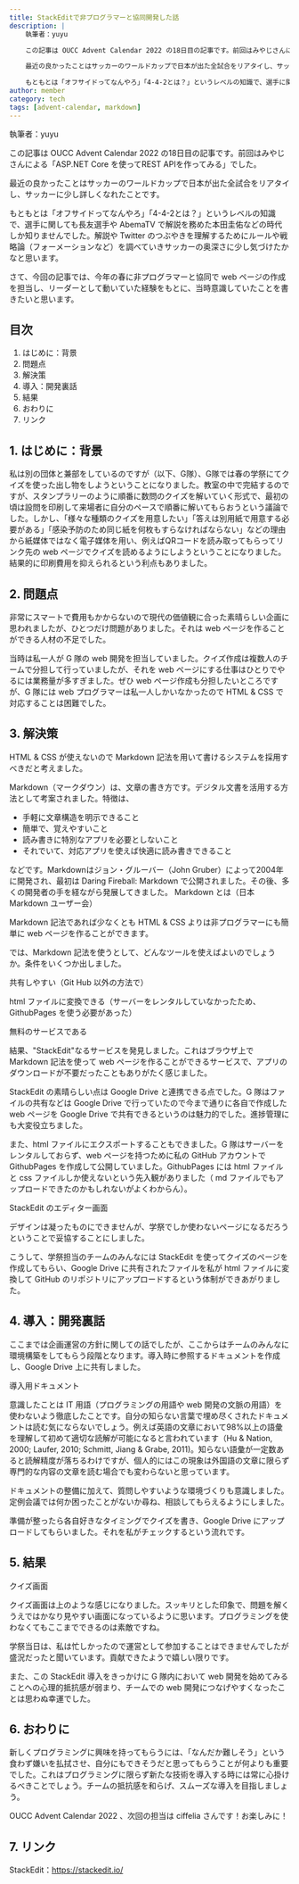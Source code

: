 ```yaml
---
title: StackEditで非プログラマーと協同開発した話
description: |
    執筆者：yuyu

    この記事は OUCC Advent Calendar 2022 の18日目の記事です。前回はみやじさんによる「ASP.NET Core を使ってREST APIを作ってみる」でした。

    最近の良かったことはサッカーのワールドカップで日本が出た全試合をリアタイし、サッカーに少し詳しくなれたことです。

    もともとは「オフサイドってなんやろ」「4-4-2とは？」というレベルの知識で、選手に関しても長友選手や AbemaTV で解説を務めた本田圭佑などの時代しか知りませんでした。解説や Twitter のつぶやきを理解するためにルールや戦略論（フォーメーションなど）を調べていきサッカーの奥深さに少し気づけたかなと思います。
author: member
category: tech
tags: [advent-calendar, markdown]
---
```

執筆者：yuyu

この記事は OUCC Advent Calendar 2022 の18日目の記事です。前回はみやじさんによる「ASP.NET Core を使ってREST APIを作ってみる」でした。

最近の良かったことはサッカーのワールドカップで日本が出た全試合をリアタイし、サッカーに少し詳しくなれたことです。

もともとは「オフサイドってなんやろ」「4-4-2とは？」というレベルの知識で、選手に関しても長友選手や AbemaTV で解説を務めた本田圭佑などの時代しか知りませんでした。解説や Twitter のつぶやきを理解するためにルールや戦略論（フォーメーションなど）を調べていきサッカーの奥深さに少し気づけたかなと思います。

さて、今回の記事では、今年の春に非プログラマーと協同で web ページの作成を担当し、リーダーとして動いていた経験をもとに、当時意識していたことを書きたいと思います。

## 目次

1. はじめに：背景
2. 問題点
3. 解決策
4. 導入：開発裏話
5. 結果
6. おわりに
7. リンク

## 1. はじめに：背景

私は別の団体と兼部をしているのですが（以下、G隊）、G隊では春の学祭にてクイズを使った出し物をしようということになりました。教室の中で完結するのですが、スタンプラリーのように順番に数問のクイズを解いていく形式で、最初の頃は設問を印刷して来場者に自分のペースで順番に解いてもらおうという議論でした。しかし、「様々な種類のクイズを用意したい」「答えは別用紙で用意する必要がある」「感染予防のため同じ紙を何枚もすらなければならない」などの理由から紙媒体ではなく電子媒体を用い、例えばQRコードを読み取ってもらってリンク先の web ページでクイズを読めるようにしようということになりました。結果的に印刷費用を抑えられるという利点もありました。

## 2. 問題点

非常にスマートで費用もかからないので現代の価値観に合った素晴らしい企画に思われましたが、ひとつだけ問題がありました。それは web ページを作ることができる人材の不足でした。

当時は私一人が G 隊の web 開発を担当していました。クイズ作成は複数人のチームで分担して行っていましたが、それを web ページにする仕事はひとりでやるには業務量が多すぎました。ぜひ web ページ作成も分担したいところですが、G 隊には web プログラマーは私一人しかいなかったので HTML & CSS で対応することは困難でした。

## 3. 解決策

HTML & CSS が使えないので Markdown 記法を用いて書けるシステムを採用すべきだと考えました。

Markdown（マークダウン）は、文章の書き方です。デジタル文書を活用する方法として考案されました。特徴は、

- 手軽に文章構造を明示できること
- 簡単で、覚えやすいこと
- 読み書きに特別なアプリを必要としないこと
- それでいて、対応アプリを使えば快適に読み書きできること

などです。Markdownはジョン・グルーバー（John Gruber）によって2004年に開発され、最初は Daring Fireball: Markdown で公開されました。その後、多くの開発者の手を経ながら発展してきました。
Markdown とは（日本 Markdown ユーザー会）

Markdown 記法であれば少なくとも HTML & CSS よりは非プログラマーにも簡単に web ページを作ることができます。

では、Markdown 記法を使うとして、どんなツールを使えばよいのでしょうか。条件をいくつか出しました。

共有しやすい（Git Hub 以外の方法で）

html ファイルに変換できる（サーバーをレンタルしていなかったため、GithubPages を使う必要があった）

無料のサービスである

結果、"StackEdit"なるサービスを発見しました。これはブラウザ上で Markdown 記法を使って web ページを作ることができるサービスで、アプリのダウンロードが不要だったこともありがたく感じました。

StackEdit の素晴らしい点は Google Drive と連携できる点でした。G 隊はファイルの共有などは Google Drive で行っていたので今まで通りに各自で作成した web ページを Google Drive で共有できるというのは魅力的でした。進捗管理にも大変役立ちました。

また、html ファイルにエクスポートすることもできました。G 隊はサーバーをレンタルしておらず、web ページを持つために私の GitHub アカウントで GithubPages を作成して公開していました。GithubPages には html ファイルと css ファイルしか使えないという先入観がありました（ md ファイルでもアップロードできたのかもしれないがよくわからん）。

StackEdit のエディター画面

デザインは凝ったものにできませんが、学祭でしか使わないページになるだろうということで妥協することにしました。

こうして、学祭担当のチームのみんなには StackEdit を使ってクイズのページを作成してもらい、Google Drive に共有されたファイルを私が html ファイルに変換して GitHub のリポジトリにアップロードするという体制ができあがりました。

## 4. 導入：開発裏話

ここまでは企画運営の方針に関しての話でしたが、ここからはチームのみんなに環境構築をしてもらう段階となります。導入時に参照するドキュメントを作成し、Google Drive 上に共有しました。

導入用ドキュメント

意識したことは IT 用語（プログラミングの用語や web 開発の文脈の用語）を使わないよう徹底したことです。自分の知らない言葉で埋め尽くされたドキュメントは読む気にならないでしょう。例えば英語の文章において98%以上の語彙を理解して初めて適切な読解が可能になると言われています（Hu & Nation, 2000; Laufer, 2010; Schmitt, Jiang & Grabe, 2011)。知らない語彙が一定数あると読解精度が落ちるわけですが、個人的にはこの現象は外国語の文章に限らず専門的な内容の文章を読む場合でも変わらないと思っています。

ドキュメントの整備に加えて、質問しやすいような環境づくりも意識しました。定例会議では何か困ったことがないか尋ね、相談してもらえるようにしました。

準備が整ったら各自好きなタイミングでクイズを書き、Google Drive にアップロードしてもらいました。それを私がチェックするという流れです。

## 5. 結果

クイズ画面

クイズ画面は上のような感じになりました。スッキリとした印象で、問題を解くうえではかなり見やすい画面になっているように思います。プログラミングを使わなくてもここまでできるのは素敵ですね。

学祭当日は、私は忙しかったので運営として参加することはできませんでしたが盛況だったと聞いています。貢献できたようで嬉しい限りです。

また、この StackEdit 導入をきっかけに G 隊内において web 開発を始めてみることへの心理的抵抗感が弱まり、チームでの web 開発につなげやすくなったことは思わぬ幸運でした。

## 6. おわりに

新しくプログラミングに興味を持ってもらうには、「なんだか難しそう」という食わず嫌いを払拭させ、自分にもできそうだと思ってもらうことが何よりも重要でした。これはプログラミングに限らず新たな技術を導入する時には常に心掛けるべきことでしょう。チームの抵抗感を和らげ、スムーズな導入を目指しましょう。

OUCC Advent Calendar 2022 、次回の担当は ciffelia さんです！お楽しみに！

## 7. リンク

StackEdit：https://stackedit.io/